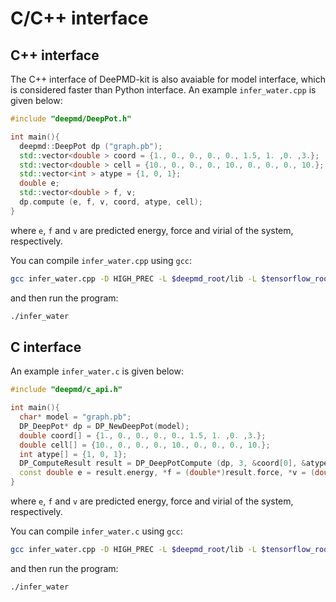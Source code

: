 # C/C++ interface
## C++ interface
The C++ interface of DeePMD-kit is also avaiable for model interface, which is considered faster than Python interface. An example `infer_water.cpp` is given below:
```cpp
#include "deepmd/DeepPot.h"

int main(){
  deepmd::DeepPot dp ("graph.pb");
  std::vector<double > coord = {1., 0., 0., 0., 0., 1.5, 1. ,0. ,3.};
  std::vector<double > cell = {10., 0., 0., 0., 10., 0., 0., 0., 10.};
  std::vector<int > atype = {1, 0, 1};
  double e;
  std::vector<double > f, v;
  dp.compute (e, f, v, coord, atype, cell);
}
```
where `e`, `f` and `v` are predicted energy, force and virial of the system, respectively.

You can compile `infer_water.cpp` using `gcc`:
```sh
gcc infer_water.cpp -D HIGH_PREC -L $deepmd_root/lib -L $tensorflow_root/lib -I $deepmd_root/include -Wl,--no-as-needed -ldeepmd_cc -lstdc++ -ltensorflow_cc -Wl,-rpath=$deepmd_root/lib -Wl,-rpath=$tensorflow_root/lib -o infer_water
```
and then run the program:
```sh
./infer_water
```

## C interface
An example `infer_water.c` is given below:
```cpp
#include "deepmd/c_api.h"

int main(){
  char* model = "graph.pb";
  DP_DeepPot* dp = DP_NewDeepPot(model);
  double coord[] = {1., 0., 0., 0., 0., 1.5, 1. ,0. ,3.};
  double cell[] = {10., 0., 0., 0., 10., 0., 0., 0., 10.};
  int atype[] = {1, 0, 1};
  DP_ComputeResult result = DP_DeepPotCompute (dp, 3, &coord[0], &atype[0], &cell[0]);
  const double e = result.energy, *f = (double*)result.force, *v = (double*)result.virial;
}
```

where `e`, `f` and `v` are predicted energy, force and virial of the system, respectively.

You can compile `infer_water.c` using `gcc`:
```sh
gcc infer_water.cpp -D HIGH_PREC -L $deepmd_root/lib -L $tensorflow_root/lib -I $deepmd_root/include -Wl,--no-as-needed -ldeepmd_c -Wl,-rpath=$deepmd_root/lib -Wl,-rpath=$tensorflow_root/lib -o infer_water
```
and then run the program:
```sh
./infer_water
```
